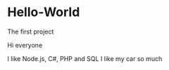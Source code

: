 # Hello-World
The first project

Hi everyone

I like Node.js, C#, PHP and SQL 
I like my car so much
